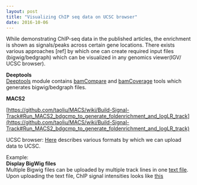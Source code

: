```yaml
---
layout: post
title: "Visualizing ChIP seq data on UCSC browser"
date: 2016-10-06
---
```


While demonstrating ChIP-seq data in the published articles, the enrichment is shown as signals/peaks across certain gene locations. There exists various approaches [ref] by which one can create required input files (bigwig/bedgraph) which can be visualized in any genomics viewer(IGV/ UCSC browser).  

**Deeptools**        
[Deeptools](http://deeptools.readthedocs.io/en/latest/index.html) module contains [bamCompare](http://deeptools.readthedocs.io/en/latest/content/tools/bamCoverage.html) and [bamCoverage](http://deeptools.readthedocs.io/en/latest/content/tools/bamCompare.html) tools which generates bigwig/bedgraph files.


**MACS2**   

[https://github.com/taoliu/MACS/wiki/Build-Signal-Track#Run_MACS2_bdgcmp_to_generate_foldenrichment_and_logLR_track](https://github.com/taoliu/MACS/wiki/Build-Signal-Track#Run_MACS2_bdgcmp_to_generate_foldenrichment_and_logLR_track)


UCSC browser:
[Here](https://genome.ucsc.edu/goldenPath/help/hgTracksHelp.html#CustomTracks) describes various formats by which we can upload data to UCSC.

Example:       
**Display BigWig files**          
Multiple Bigwig files can be uploaded by multiple track lines in one [text file](https://github.com/ashwini06/ashwini06.github.io/blob/master/test_data/bigWiggers.txt). Upon uploading the text file, ChIP signal intensities looks like [this](https://genome.ucsc.edu/cgi-bin/hgTracks?db=mm10&lastVirtModeType=default&lastVirtModeExtraState=&virtModeType=default&virtMode=0&nonVirtPosition=&position=chr3%3A66552219-67402818&hgsid=552638429_xyQghRUJD6mMfpprZXIn5MSLAce4)
